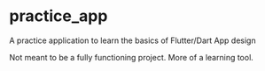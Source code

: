 # practice_app

A practice application to learn the basics of Flutter/Dart App design

Not meant to be a fully functioning project. More of a learning tool.
